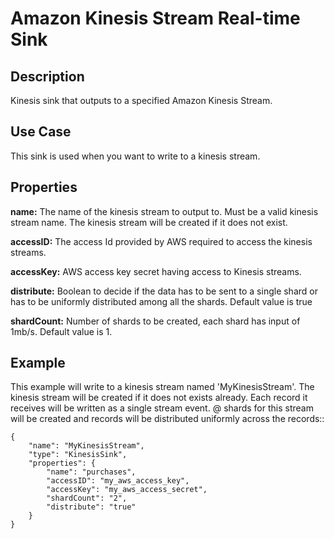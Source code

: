 # Amazon Kinesis Stream Real-time Sink


Description
-----------
Kinesis sink that outputs to a specified Amazon Kinesis Stream.

Use Case
--------
This sink is used when you want to write to a kinesis stream.

Properties
----------
**name:** The name of the kinesis stream to output to. Must be a valid kinesis stream name. The kinesis stream
will be created if it does not exist.

**accessID:** The access Id provided by AWS required to access the kinesis streams.

**accessKey:** AWS access key secret having access to Kinesis streams.

**distribute:** Boolean to decide if the data has to be sent to a single shard or has to be uniformly distributed
among all the shards. Default value is true

**shardCount:** Number of shards to be created, each shard has input of 1mb/s. Default value is 1.

Example
-------
This example will write to a kinesis stream named 'MyKinesisStream'. The kinesis stream will be created if it does not
exists already. Each record it receives will be written as a single stream event. @ shards for this stream will be
created and records will be distributed uniformly across the records::

    {
        "name": "MyKinesisStream",
        "type": "KinesisSink",
        "properties": {
            "name": "purchases",
            "accessID": "my_aws_access_key",
            "accessKey": "my_aws_access_secret",
            "shardCount": "2",
            "distribute": "true"
        }
    }
